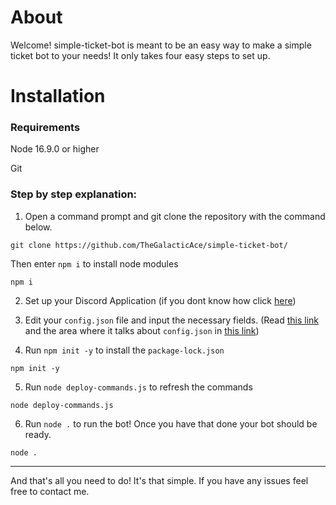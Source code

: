 # About

Welcome! simple-ticket-bot is meant to be an easy way to make a simple ticket bot to your needs! It only takes four easy steps to set up.

# Installation

### Requirements 
Node 16.9.0 or higher

Git

### Step by step explanation: 

1. Open a command prompt and git clone the repository with the command below. 

```shell
git clone https://github.com/TheGalacticAce/simple-ticket-bot/
```

Then enter `npm i` to install node modules
```shell
npm i
```

2. Set up your Discord Application (if you dont know how click [here](https://discordjs.guide/preparations/setting-up-a-bot-application.html#creating-your-bot))

3. Edit your `config.json` file and input the necessary fields. (Read [this link](https://discordjs.guide/creating-your-bot/#using-config-json) and the area where it talks about `config.json` in [this link](https://discordjs.guide/creating-your-bot/#using-config-json))

4. Run `npm init -y` to install the `package-lock.json`
```shell
npm init -y
```

5. Run `node deploy-commands.js` to refresh the commands

```shell
node deploy-commands.js
```

6. Run `node .` to run the bot! Once you have that done your bot should be ready.

```shell
node .
```




<hr>

And that's all you need to do! It's that simple. If you have any issues feel free to contact me.

